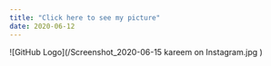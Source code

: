```yaml
---
title: "Click here to see my picture"
date: 2020-06-12
---
```

![GitHub Logo](/Screenshot_2020-06-15 kareem on Instagram.jpg 	)
